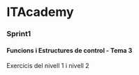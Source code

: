 # ITAcademy

### Sprint1
#### Funcions i Estructures de control - Tema 3
Exercicis del nivell 1 i nivell 2